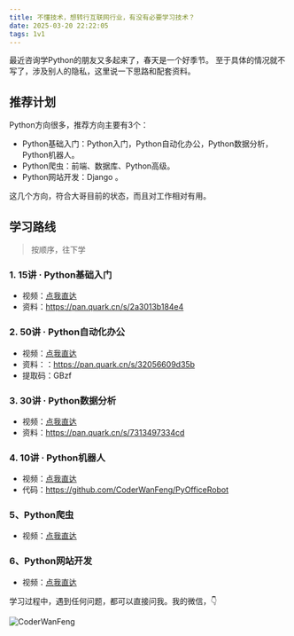 ```yaml
---
title: 不懂技术，想转行互联网行业，有没有必要学习技术？
date: 2025-03-20 22:22:05
tags: 1v1
---
```


最近咨询学Python的朋友又多起来了，春天是一个好季节。
至于具体的情况就不写了，涉及别人的隐私，这里说一下思路和配套资料。


## 推荐计划

Python方向很多，推荐方向主要有3个：

- Python基础入门：Python入门，Python自动化办公，Python数据分析，Python机器人。
- Python爬虫：前端、数据库、Python高级。
- Python网站开发：Django 。

这几个方向，符合大哥目前的状态，而且对工作相对有用。

## 学习路线

> 按顺序，往下学

### 1. 15讲 · Python基础入门

- 视频：[点我直达](https://www.python-office.com/course-002/15-Python/15-Python.html)
- 资料：https://pan.quark.cn/s/2a3013b184e4

### 2. 50讲 · Python自动化办公

- 视频：[点我直达](https://www.python-office.com/course/50-python-office.html#%E7%BB%99%E5%B0%8F%E7%99%BD%E7%9A%84%E3%80%8A50%E8%AE%B2-%C2%B7-python%E8%87%AA%E5%8A%A8%E5%8C%96%E5%8A%9E%E5%85%AC%E3%80%8B)
- 资料：：https://pan.quark.cn/s/32056609d35b
- 提取码：GBzf

### 3. 30讲 · Python数据分析

- 视频：[点我直达](http://www.python-office.com/course-002/30-Excel/30-Excel.html)
- 资料：https://pan.quark.cn/s/7313497334cd

### 4. 10讲 · Python机器人

- 视频：[点我直达](https://www.python-office.com/course-002/10-PyOfficeRobot/10-PyOfficeRobot.html)
- 代码：https://github.com/CoderWanFeng/PyOfficeRobot

### 5、Python爬虫

- 视频：[点我直达](https://www.bilibili.com/video/BV1y54y1y74F/?spm_id_from=333.1387.search.video_card.click)

### 6、Python网站开发

- 视频：[点我直达](https://www.bilibili.com/video/BV1NL41157ph/?spm_id_from=333.337.search-card.all.click)


学习过程中，遇到任何问题，都可以直接问我。我的微信，👇

![CoderWanFeng](https://www.python-office.com/assets/img/qr-code.842c35b6.jpg)





